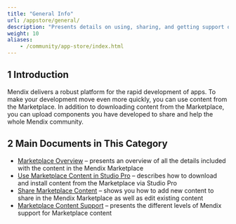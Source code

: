 ```yaml
---
title: "General Info"
url: /appstore/general/
description: "Presents details on using, sharing, and getting support on Mendix Marketplace content."
weight: 10
aliases:
    - /community/app-store/index.html
---
```


## 1 Introduction

Mendix delivers a robust platform for the rapid development of apps. To make your development move even more quickly, you can use content from the Marketplace. In addition to downloading content from the Marketplace, you can upload components you have developed to share and help the whole Mendix community.

## 2 Main Documents in This Category

* [Marketplace Overview](app-store-overview) – presents an overview of all the details included with the content in the Mendix Marketplace
* [Use Marketplace Content in Studio Pro](app-store-content) – describes how to download and install content from the Marketplace via Studio Pro
* [Share Marketplace Content](share-app-store-content) – shows you how to add new content to share in the Mendix Marketplace as well as edit existing content
* [Marketplace Content Support](app-store-content-support) – presents the different levels of Mendix support for Marketplace content
